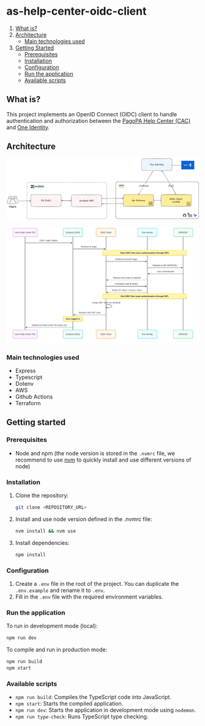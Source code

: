 # as-help-center-oidc-client

1. [What is?](#what-is)
2. [Architecture](#architecture)
   - [Main technologies used](#main-technologies-used)
3. [Getting Started](#getting-started)
   - [Prerequisites](#prerequisites)
   - [Installation](#installation)
   - [Configuration](#configuration)
   - [Run the application](#run-the-application)
   - [Available scripts](#available-scripts)

## What is?
This project implements an OpenID Connect (OIDC) client to handle authentication and authorization between the [PagoPA Help Center (CAC)](https://github.com/pagopa/as-help-center) and [One Identity](https://github.com/pagopa/oneidentity).

## Architecture

![architecture](docs/architecture/architecture.png)
\
<br/>
![sequence](docs/architecture/sequence_diagram.svg)

### Main technologies used
- Express
- Typescript
- Dotenv
- AWS
- Github Actions
- Terraform

## Getting started

### Prerequisites

- Node and npm (the node version is stored in the `.nvmrc` file, we recommend to use [nvm](https://github.com/nvm-sh/nvm) to quickly install and use different versions of node)

### Installation

1. Clone the repository:
   ```bash
   git clone <REPOSITORY_URL>
   ```
2. Install and use node version defined in the .nvmrc file:
   ```bash
   nvm install && nvm use
   ```
3. Install dependencies:
   ```bash
   npm install
   ```

### Configuration

1. Create a `.env` file in the root of the project. You can duplicate the `.env.example` and rename it to `.env`.
2. Fill in the `.env` file with the required environment variables.

### Run the application

To run in development mode (local):

```bash
npm run dev
```

To compile and run in production mode:

```bash
npm run build
npm start
```

### Available scripts

- `npm run build`: Compiles the TypeScript code into JavaScript.
- `npm start`: Starts the compiled application.
- `npm run dev`: Starts the application in development mode using `nodemon`.
- `npm run type-check`: Runs TypeScript type checking.